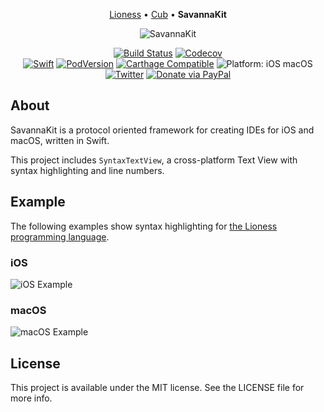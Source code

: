 <p align="center">
  <a href="https://github.com/louisdh/lioness">Lioness</a> &bull;
  <a href="https://github.com/louisdh/cub">Cub</a> &bull;
  <b> SavannaKit </b>
</p>

<p align="center">
<img src="readme-resources/hero@2x.png" alt="SavannaKit">
</p>

<p align="center">
<a href="https://travis-ci.org/louisdh/savannakit"><img src="https://travis-ci.org/louisdh/savannakit.svg?branch=master" style="max-height: 300px;" alt="Build Status"/></a>
<a href="https://codecov.io/gh/louisdh/savannakit"><img src="https://codecov.io/gh/louisdh/savannakit/branch/master/graph/badge.svg" alt="Codecov"/></a>
<br>
<a href="https://developer.apple.com/swift/"><img src="https://img.shields.io/badge/Swift-4.1-orange.svg?style=flat" style="max-height: 300px;" alt="Swift"/></a>
<a href="https://cocoapods.org/pods/SavannaKit"><img src="https://img.shields.io/cocoapods/v/SavannaKit.svg" style="max-height: 300px;" alt="PodVersion"/></a>
<a href="https://github.com/Carthage/Carthage"><img src="https://img.shields.io/badge/Carthage-compatible-4bc51d.svg?style=flat" style="max-height: 300px;" alt="Carthage Compatible"/></a>
<img src="https://img.shields.io/badge/platforms-iOS%20%7C%20macOS-lightgrey.svg" style="max-height: 300px;" alt="Platform: iOS macOS">
<br>
<a href="http://twitter.com/LouisDhauwe"><img src="https://img.shields.io/badge/Twitter-@LouisDhauwe-blue.svg?style=flat" style="max-height: 300px;" alt="Twitter"/></a>
<a href="https://paypal.me/louisdhauwe"><img src="https://img.shields.io/badge/Donate-PayPal-green.svg?style=flat" alt="Donate via PayPal"/></a>
</p>

## About
SavannaKit is a protocol oriented framework for creating IDEs for iOS and macOS, written in Swift. 

This project includes `SyntaxTextView`, a cross-platform Text View with syntax highlighting and line numbers.

## Example
The following examples show syntax highlighting for [the Lioness programming language](https://github.com/louisdh/lioness).

### iOS
<img src="readme-resources/example_ios.png" alt="iOS Example"/>

### macOS
<img src="readme-resources/example_mac.png" alt="macOS Example"/>

## License

This project is available under the MIT license. See the LICENSE file for more info.
